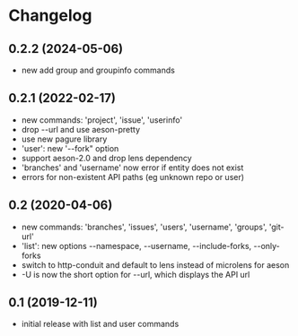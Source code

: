 # Changelog

## 0.2.2 (2024-05-06)
- new add group and groupinfo commands

## 0.2.1 (2022-02-17)
- new commands: 'project', 'issue', 'userinfo'
- drop --url and use aeson-pretty
- use new pagure library
- 'user': new '--fork" option
- support aeson-2.0 and drop lens dependency
- 'branches' and 'username' now error if entity does not exist
- errors for non-existent API paths (eg unknown repo or user)

## 0.2 (2020-04-06)
- new commands: 'branches', 'issues', 'users', 'username', 'groups', 'git-url'
- 'list': new options --namespace, --username, --include-forks, --only-forks
- switch to http-conduit and default to lens instead of microlens for aeson
- -U is now the short option for --url, which displays the API url

## 0.1 (2019-12-11)
- initial release with list and user commands
